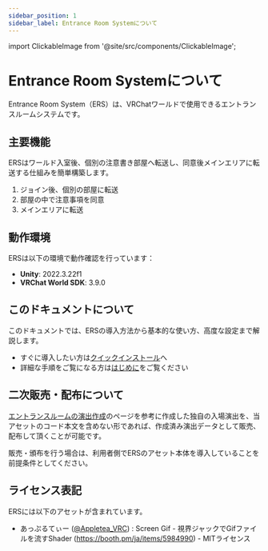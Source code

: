 ```yaml
---
sidebar_position: 1
sidebar_label: Entrance Room Systemについて
---
```


import ClickableImage from '@site/src/components/ClickableImage';

# Entrance Room Systemについて

Entrance Room System（ERS）は、VRChatワールドで使用できるエントランスルームシステムです。

<ClickableImage src="/img/ers-preview.png" alt="ERS Preview" />
<ClickableImage src="/img/entrance-room-sample.png" alt="ERS Entrance Room Sample" />

## 主要機能

ERSはワールド入室後、個別の注意書き部屋へ転送し、同意後メインエリアに転送する仕組みを簡単構築します。

1. ジョイン後、個別の部屋に転送
2. 部屋の中で注意事項を同意
3. メインエリアに転送

## 動作環境

ERSは以下の環境で動作確認を行っています：

- **Unity**: 2022.3.22f1
- **VRChat World SDK**: 3.9.0

## このドキュメントについて

このドキュメントでは、ERSの導入方法から基本的な使い方、高度な設定まで解説します。

- すぐに導入したい方は[クイックインストール](/docs/quick-installation)へ
- 詳細な手順をご覧になる方は[はじめに](/docs/getting-started)をご覧ください

## 二次販売・配布について

[エントランスルームの演出作成](/docs/entrance-room-effects)のページを参考に作成した独自の入場演出を、当アセットのコード本文を含めない形であれば、作成済み演出データとして販売、配布して頂くことが可能です。

販売・頒布を行う場合は、利用者側でERSのアセット本体を導入していることを前提条件としてください。

## ライセンス表記

ERSには以下のアセットが含まれています。

- あっぷるてぃー ([\@Appletea_VRC](https://x.com/Appletea_VRC)) : Screen Gif - 視界ジャックでGifファイルを流すShader (https://booth.pm/ja/items/5984990) - MITライセンス
